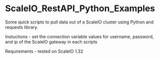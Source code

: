 # ScaleIO_RestAPI_Python_Examples
Some quick scripts to pull data out of a ScaleIO cluster using Python and requests library.

Instuctions -  set the connection variable values for username, password, and ip of the ScaleIO gateway in each scripts

Requirements - tested on ScaleIO 1.32
